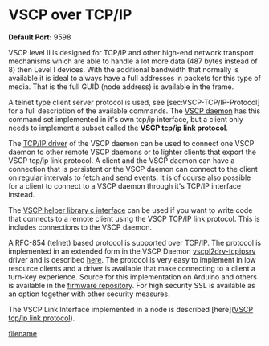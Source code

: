 # VSCP over TCP/IP

**Default Port:** 9598

VSCP level II is designed for TCP/IP and other high-end network transport mechanisms which are able to handle a lot more data (487 bytes instead of 8) then Level I devices. With the additional bandwidth that normally is available it is ideal to always have a full addresses in packets for this type of media. That is the full GUID (node address) is available in the frame.

A telnet type client server protocol is used, see [sec:VSCP-TCP/IP-Protocol] for a full description of the available commands. The [VSCP daemon](https://grodansparadis.github.io/vscp/#/) has this command set implemented in it's own tcp/ip interface, but a client only needs to implement a subset called the **VSCP tcp/ip link protocol**. 

The [TCP/IP driver](https://github.com/grodansparadis/vscpl2drv-tcpiplink) of the VSCP daemon can be used to connect one VSCP daemon to other remote VSCP daemons or to lighter clients that export the VSCP tcp/ip link protocol. A client and the VSCP daemon can have a connection that is persistent or the VSCP daemon can connect to the client on regular intervals to fetch and send events. It is of course also possible for a client to connect to a VSCP daemon through it's TCP/IP interface instead.

The [VSCP helper library c interface](https://grodansparadis.github.io/vscp-helper-lib/#/) can be used if you want to write code that connects to a remote client using the VSCP TCP/IP link protocol. This is includes connections to the VSCP daemon.

A RFC-854 (telnet) based protocol is supported over TCP/IP. The protocol is implemented in an extended form in the VSCP Daemon [vscpl2drv-tcpipsrv](https://github.com/grodansparadis/vscpl2drv-tcpipsrv) driver and is described [here](https://www.vscp.org/docs/vscpfirmware/doku.php?id=start_l2#vcsp_link_interface_based_nodes_tcp_ip). The protocol is very easy to implement in low resource clients and a driver is available that make connecting to a client a turn-key experience. Source for this implementation on Arduino and others is available in the [firmware repository](https://github.com/grodansparadis/vscp_firmware). For high security SSL is available as an option together with other security measures.

The VSCP Link Interface implemented in a node is described [here]([VSCP tcp/ip link protocol](./vscp_tcpiplink.md)).


[filename](./bottom_copyright.md ':include')

 
